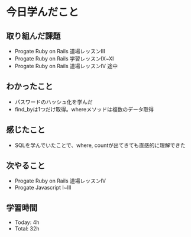 # 今日学んだこと
## 取り組んだ課題
- Progate Ruby on Rails 道場レッスンⅢ
- Progate Ruby on Rails 学習レッスンⅨ~Ⅺ
- Progate Ruby on Rails 道場レッスンⅣ 途中
## わかったこと
- パスワードのハッシュ化を学んだ
- find_byは1つだけ取得。whereメソッドは複数のデータ取得
## 感じたこと
- SQLを学んでいたことで、where, countが出てきても直感的に理解できた
## 次やること
- Progate Ruby on Rails 道場レッスンⅣ
- Progate Javascript Ⅰ~Ⅲ
## 学習時間
- Today: 4h
- Total: 32h